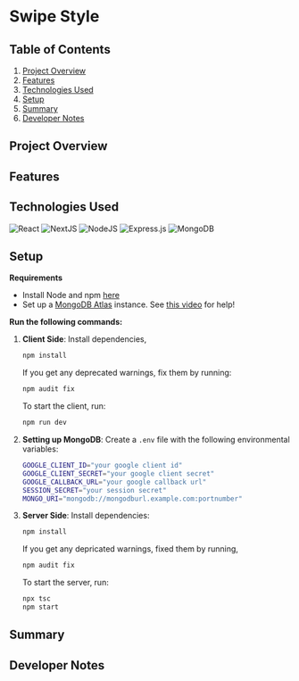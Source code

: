 # Swipe Style

## Table of Contents

1. [Project Overview](#project-overview)
2. [Features](#features)
3. [Technologies Used](#technologies-used)
4. [Setup](#setup)
5. [Summary](#summary)
6. [Developer Notes](#developer-notes)

## Project Overview

## Features

## Technologies Used

![React](https://img.shields.io/badge/react-%2320232a.svg?style=for-the-badge&logo=react&logoColor=%2361DAFB)
![NextJS](https://img.shields.io/badge/Next-black?style=for-the-badge&logo=next.js&logoColor=white)
![NodeJS](https://img.shields.io/badge/node.js-6DA55F?style=for-the-badge&logo=node.js&logoColor=white)
![Express.js](https://img.shields.io/badge/express.js-%23404d59.svg?style=for-the-badge&logo=express&logoColor=%2361DAFB)
![MongoDB](https://img.shields.io/badge/MongoDB-%234ea94b.svg?style=for-the-badge&logo=mongodb&logoColor=white)

## Setup

**Requirements**
- Install Node and npm [here](https://nodejs.org/en/download/)
- Set up a [MongoDB Atlas](https://www.mongodb.com/) instance. See [this video](https://www.youtube.com/watch?v=CcOL5h_ZFJM) for help!

**Run the following commands:**

1. **Client Side**:
   Install dependencies,

   ```bash
   npm install
   ```

   If you get any deprecated warnings, fix them by running:

   ```bash
   npm audit fix
   ```

   To start the client, run:

   ```bash
   npm run dev
   ```

2. **Setting up MongoDB**: Create a `.env` file with the following environmental variables:

   ```bash
   GOOGLE_CLIENT_ID="your google client id"
   GOOGLE_CLIENT_SECRET="your google client secret"
   GOOGLE_CALLBACK_URL="your google callback url"
   SESSION_SECRET="your session secret"
   MONGO_URI="mongodb://mongodburl.example.com:portnumber"
   ```


3. **Server Side**:
   Install dependencies:

   ```bash
   npm install
   ```

   If you get any depricated warnings, fixed them by running,

   ```bash
   npm audit fix
   ```

   To start the server, run:

   ```bash
   npx tsc 
   npm start
   ```

## Summary

## Developer Notes